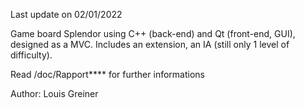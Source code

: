 Last update on 02/01/2022

Game board Splendor using C++ (back-end) and Qt (front-end, GUI), designed as a MVC. Includes an extension, an IA (still only 1 level of difficulty).

Read /doc/Rapport**** for further informations

Author: Louis Greiner
